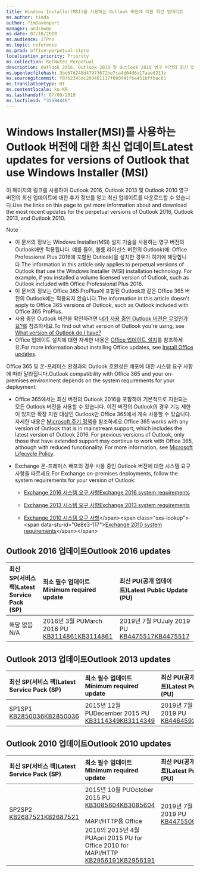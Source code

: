 ```yaml
---
title: Windows Installer(MSI)를 사용하는 Outlook 버전에 대한 최신 업데이트
ms.author: timda
author: TimDavenport
manager: andrewmo
ms.date: 07/10/2019
ms.audience: ITPro
ms.topic: reference
ms.prod: office-perpetual-itpro
localization_priority: Priority
ms.collection: RelNotes_Perpetual
description: Outlook 2016, Outlook 2013 및 Outlook 2010 영구 버전의 최신 업데이트 정보에 대한 링크를 IT 전문가에게 제공합니다.
ms.openlocfilehash: 3be67d248d47973672be7ca4d04d6a17aae6213e
ms.sourcegitcommit: f0762345dc203481117f080f41fba451bffbac65
ms.translationtype: HT
ms.contentlocale: ko-KR
ms.lasthandoff: 07/09/2019
ms.locfileid: "35594446"
---
```

# <a name="latest-updates-for-versions-of-outlook-that-use-windows-installer-msi"></a><span data-ttu-id="0e8e3-103">Windows Installer(MSI)를 사용하는 Outlook 버전에 대한 최신 업데이트</span><span class="sxs-lookup"><span data-stu-id="0e8e3-103">Latest updates for versions of Outlook that use Windows Installer (MSI)</span></span>

<span data-ttu-id="0e8e3-104">이 페이지의 링크를 사용하여 Outlook 2016, Outlook 2013 및 Outlook 2010 영구 버전의 최신 업데이트에 대한 추가 정보를 얻고 최신 업데이트를 다운로드할 수 있습니다.</span><span class="sxs-lookup"><span data-stu-id="0e8e3-104">Use the links on this page to get more information about and download the most recent updates for the perpetual versions of Outlook 2016, Outlook 2013, and Outlook 2010.</span></span>
  
> [!NOTE]
> - <span data-ttu-id="0e8e3-p101">이 문서의 정보는 Windows Installer(MSI) 설치 기술을 사용하는 영구 버전의 Outlook에만 적용됩니다. 예를 들어, 볼륨 라이선스 버전의 Outlook(예: Office Professional Plus 2016에 포함된 Outlook)을 설치한 경우가 여기에 해당합니다.</span><span class="sxs-lookup"><span data-stu-id="0e8e3-p101">The information in this article only applies to perpetual versions of Outlook that use the Windows Installer (MSI) installation technology. For example, if you installed a volume licensed version of Outlook, such as Outlook included with Office Professional Plus 2016.</span></span>
> - <span data-ttu-id="0e8e3-107">이 문서의 정보는 Office 365 ProPlus에 포함된 Outlook과 같은 Office 365 버전의 Outlook에는 적용되지 않습니다.</span><span class="sxs-lookup"><span data-stu-id="0e8e3-107">The information in this article doesn't apply to Office 365 versions of Outlook, such as Outlook included with Office 365 ProPlus.</span></span>
> - <span data-ttu-id="0e8e3-108">사용 중인 Outlook 버전을 확인하려면 [내가 사용 중인 Outlook 버전은 무엇인가요?](https://support.office.com/article/b3a9568c-edb5-42b9-9825-d48d82b2257c)를 참조하세요.</span><span class="sxs-lookup"><span data-stu-id="0e8e3-108">To find out what version of Outlook you're using, see [What version of Outlook do I have?](https://support.office.com/article/b3a9568c-edb5-42b9-9825-d48d82b2257c)</span></span>
> - <span data-ttu-id="0e8e3-109">Office 업데이트 설치에 대한 자세한 내용은 [Office 업데이트 설치](https://support.office.com/article/2ab296f3-7f03-43a2-8e50-46de917611c5)를 참조하세요.</span><span class="sxs-lookup"><span data-stu-id="0e8e3-109">For more information about installing Office updates, see [Install Office updates](https://support.office.com/article/2ab296f3-7f03-43a2-8e50-46de917611c5).</span></span> 
  
<span data-ttu-id="0e8e3-110">Office 365 및 온-프레미스 환경과의 Outlook 호환성은 배포에 대한 시스템 요구 사항에 따라 달라집니다.</span><span class="sxs-lookup"><span data-stu-id="0e8e3-110">Outlook compatibility with Office 365 and your on-premises environment depends on the system requirements for your deployment:</span></span>
  
- <span data-ttu-id="0e8e3-p102">Office 365에서는 최신 버전의 Outlook 2016을 포함하여 기본적으로 지원되는 모든 Outlook 버전을 사용할 수 있습니다. 이전 버전의 Outlook의 경우 기능 제한이 있지만 확장 지원 대상인 Outlook만 Office 365에서 계속 사용할 수 있습니다. 자세한 내용은 [Microsoft 주기 정책](https://support.microsoft.com/lifecycle)을 참조하세요.</span><span class="sxs-lookup"><span data-stu-id="0e8e3-p102">Office 365 works with any version of Outlook that is in mainstream support, which includes the latest version of Outlook 2016. For previous versions of Outlook, only those that have extended support may continue to work with Office 365, although with reduced functionality. For more information, see [Microsoft Lifecycle Policy](https://support.microsoft.com/lifecycle).</span></span>
    
- <span data-ttu-id="0e8e3-114">Exchange 온-프레미스 배포의 경우 사용 중인 Outlook 버전에 대한 시스템 요구 사항을 따르세요.</span><span class="sxs-lookup"><span data-stu-id="0e8e3-114">For Exchange on-premises deployments, follow the system requirements for your version of Outlook:</span></span>
    
  - [<span data-ttu-id="0e8e3-115">Exchange 2016 시스템 요구 사항</span><span class="sxs-lookup"><span data-stu-id="0e8e3-115">Exchange 2016 system requirements</span></span>](https://docs.microsoft.com/Exchange/plan-and-deploy/system-requirements)
    
  - [<span data-ttu-id="0e8e3-116">Exchange 2013 시스템 요구 사항</span><span class="sxs-lookup"><span data-stu-id="0e8e3-116">Exchange 2013 system requirements</span></span>](https://docs.microsoft.com/exchange/exchange-2013-system-requirements-exchange-2013-help)
    
  - <span data-ttu-id="0e8e3-117">[Exchange 2010 시스템 요구 사항](https://docs.microsoft.com/previous-versions/office/exchange-server-2010/aa996719(v=exchg.141))</span><span class="sxs-lookup"><span data-stu-id="0e8e3-117">[Exchange 2010 system requirements](https://docs.microsoft.com/previous-versions/office/exchange-server-2010/aa996719(v=exchg.141))</span></span>

   
## <a name="outlook-2016-updates"></a><span data-ttu-id="0e8e3-118">Outlook 2016 업데이트</span><span class="sxs-lookup"><span data-stu-id="0e8e3-118">Outlook 2016 updates</span></span>

|<span data-ttu-id="0e8e3-119">**최신 SP(서비스 팩)**</span><span class="sxs-lookup"><span data-stu-id="0e8e3-119">**Latest Service Pack (SP)**</span></span>|<span data-ttu-id="0e8e3-120">**최소 필수 업데이트**</span><span class="sxs-lookup"><span data-stu-id="0e8e3-120">**Minimum required update**</span></span>|<span data-ttu-id="0e8e3-121">**최신 PU(공개 업데이트)**</span><span class="sxs-lookup"><span data-stu-id="0e8e3-121">**Latest Public Update (PU)**</span></span>|
|:-----|:-----|:-----|
|<span data-ttu-id="0e8e3-122">해당 없음</span><span class="sxs-lookup"><span data-stu-id="0e8e3-122">N/A</span></span>  <br/> |<span data-ttu-id="0e8e3-123">2016년 3월 PU</span><span class="sxs-lookup"><span data-stu-id="0e8e3-123">March 2016 PU</span></span> <br/>[<span data-ttu-id="0e8e3-124">KB3114861</span><span class="sxs-lookup"><span data-stu-id="0e8e3-124">KB3114861</span></span>](https://support.microsoft.com/help/3114861) <br/> |<span data-ttu-id="0e8e3-125">2019년 7월 PU</span><span class="sxs-lookup"><span data-stu-id="0e8e3-125">July 2019 PU</span></span> <br/>[<span data-ttu-id="0e8e3-126">KB4475517</span><span class="sxs-lookup"><span data-stu-id="0e8e3-126">KB4475517</span></span>](https://support.microsoft.com/help/4475517) 

## <a name="outlook-2013-updates"></a><span data-ttu-id="0e8e3-127">Outlook 2013 업데이트</span><span class="sxs-lookup"><span data-stu-id="0e8e3-127">Outlook 2013 updates</span></span>

|<span data-ttu-id="0e8e3-128">**최신 SP(서비스 팩)**</span><span class="sxs-lookup"><span data-stu-id="0e8e3-128">**Latest Service Pack (SP)**</span></span>|<span data-ttu-id="0e8e3-129">**최소 필수 업데이트**</span><span class="sxs-lookup"><span data-stu-id="0e8e3-129">**Minimum required update**</span></span>|<span data-ttu-id="0e8e3-130">**최신 PU(공개 업데이트)**</span><span class="sxs-lookup"><span data-stu-id="0e8e3-130">**Latest Public Update (PU)**</span></span>|
|:-----|:-----|:-----|
|<span data-ttu-id="0e8e3-131">SP1</span><span class="sxs-lookup"><span data-stu-id="0e8e3-131">SP1</span></span>  <br/>[<span data-ttu-id="0e8e3-132">KB2850036</span><span class="sxs-lookup"><span data-stu-id="0e8e3-132">KB2850036</span></span>](https://go.microsoft.com/fwlink/p/?LinkId=512538) <br/> |<span data-ttu-id="0e8e3-133">2015년 12월 PU</span><span class="sxs-lookup"><span data-stu-id="0e8e3-133">December 2015 PU</span></span> <br/>[<span data-ttu-id="0e8e3-134">KB3114349</span><span class="sxs-lookup"><span data-stu-id="0e8e3-134">KB3114349</span></span>](https://support.microsoft.com/kb/3114349) <br/> |<span data-ttu-id="0e8e3-135">2019년 7월 PU</span><span class="sxs-lookup"><span data-stu-id="0e8e3-135">July 2019 PU</span></span> <br/>[<span data-ttu-id="0e8e3-136">KB4464592</span><span class="sxs-lookup"><span data-stu-id="0e8e3-136">KB4464592</span></span>](https://support.microsoft.com/help/4464592)  |
   
## <a name="outlook-2010-updates"></a><span data-ttu-id="0e8e3-137">Outlook 2010 업데이트</span><span class="sxs-lookup"><span data-stu-id="0e8e3-137">Outlook 2010 updates</span></span>

|<span data-ttu-id="0e8e3-138">**최신 SP(서비스 팩)**</span><span class="sxs-lookup"><span data-stu-id="0e8e3-138">**Latest Service Pack (SP)**</span></span>|<span data-ttu-id="0e8e3-139">**최소 필수 업데이트**</span><span class="sxs-lookup"><span data-stu-id="0e8e3-139">**Minimum required update**</span></span>|<span data-ttu-id="0e8e3-140">**최신 PU(공개 업데이트)**</span><span class="sxs-lookup"><span data-stu-id="0e8e3-140">**Latest Public Update (PU)**</span></span>|
|:-----|:-----|:-----|
|<span data-ttu-id="0e8e3-141">SP2</span><span class="sxs-lookup"><span data-stu-id="0e8e3-141">SP2</span></span> <br/>[<span data-ttu-id="0e8e3-142">KB2687521</span><span class="sxs-lookup"><span data-stu-id="0e8e3-142">KB2687521</span></span>](https://go.microsoft.com/fwlink/p/?LinkId=512542) <br><br><br><br/> |<span data-ttu-id="0e8e3-143">2015년 10월 PU</span><span class="sxs-lookup"><span data-stu-id="0e8e3-143">October 2015 PU</span></span> <br/> [<span data-ttu-id="0e8e3-144">KB3085604</span><span class="sxs-lookup"><span data-stu-id="0e8e3-144">KB3085604</span></span>](https://support.microsoft.com/kb/3085604) <br/><br/>  <span data-ttu-id="0e8e3-145">MAPI/HTTP용 Office 2010의 2015년 4월 PU</span><span class="sxs-lookup"><span data-stu-id="0e8e3-145">April 2015 PU for Office 2010 for MAPI/HTTP</span></span> <br/> [<span data-ttu-id="0e8e3-146">KB2956191</span><span class="sxs-lookup"><span data-stu-id="0e8e3-146">KB2956191</span></span>](https://support.microsoft.com/ko-KR/help/2956191/april-14-2015-update-for-office-2010-kb2956191) <br/> |<span data-ttu-id="0e8e3-147">2019년 7월 PU</span><span class="sxs-lookup"><span data-stu-id="0e8e3-147">July 2019 PU</span></span> <br/>[<span data-ttu-id="0e8e3-148">KB4475509</span><span class="sxs-lookup"><span data-stu-id="0e8e3-148">KB4475509</span></span>](https://support.microsoft.com/help/4475509) <br><br><br><br/>|
   


